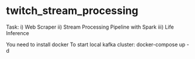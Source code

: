# twitch_stream_processing

Task: 
i) Web Scraper 
ii) Stream Processing Pipeline with Spark 
iii) Life Inference

You need to install docker
To start local kafka cluster:
docker-compose up -d